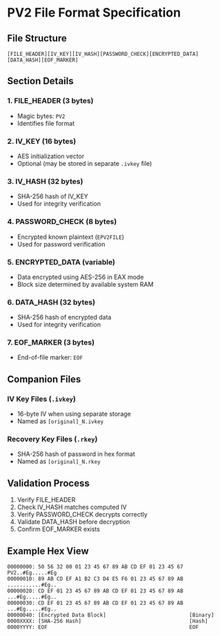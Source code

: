 # PV2 File Format Specification

## File Structure
```
[FILE_HEADER][IV_KEY][IV_HASH][PASSWORD_CHECK][ENCRYPTED_DATA][DATA_HASH][EOF_MARKER]
```

## Section Details

### 1. FILE_HEADER (3 bytes)
- Magic bytes: `PV2`
- Identifies file format

### 2. IV_KEY (16 bytes)
- AES initialization vector
- Optional (may be stored in separate `.ivkey` file)

### 3. IV_HASH (32 bytes)
- SHA-256 hash of IV_KEY
- Used for integrity verification

### 4. PASSWORD_CHECK (8 bytes)
- Encrypted known plaintext (`EPV2FILE`)
- Used for password verification

### 5. ENCRYPTED_DATA (variable)
- Data encrypted using AES-256 in EAX mode
- Block size determined by available system RAM

### 6. DATA_HASH (32 bytes)
- SHA-256 hash of encrypted data
- Used for integrity verification

### 7. EOF_MARKER (3 bytes)
- End-of-file marker: `EOF`

## Companion Files

### IV Key Files (`.ivkey`)
- 16-byte IV when using separate storage
- Named as `[original]_N.ivkey`

### Recovery Key Files (`.rkey`)
- SHA-256 hash of password in hex format
- Named as `[original]_N.rkey`

## Validation Process
1. Verify FILE_HEADER
2. Check IV_HASH matches computed IV
3. Verify PASSWORD_CHECK decrypts correctly
4. Validate DATA_HASH before decryption
5. Confirm EOF_MARKER exists

## Example Hex View
```
00000000: 50 56 32 00 01 23 45 67 89 AB CD EF 01 23 45 67  PV2..#Eg.....#Eg
00000010: 89 AB CD EF A1 B2 C3 D4 E5 F6 01 23 45 67 89 AB  ...........#Eg..
00000020: CD EF 01 23 45 67 89 AB CD EF 01 23 45 67 89 AB  ...#Eg.....#Eg..
00000030: CD EF 01 23 45 67 89 AB CD EF 01 23 45 67 89 AB  ...#Eg.....#Eg..
00000040: [Encrypted Data Block]                           [Binary]
0000XXXX: [SHA-256 Hash]                                   [Hash]
0000YYYY: EOF                                              EOF
```

